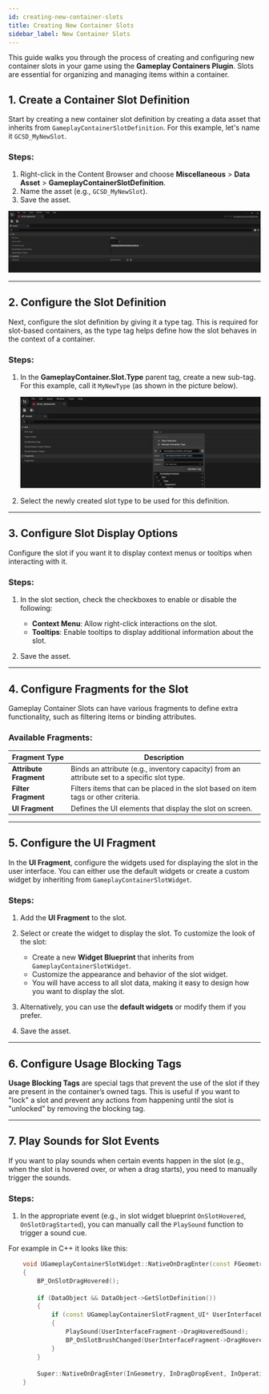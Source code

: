 ```yaml
---
id: creating-new-container-slots
title: Creating New Container Slots
sidebar_label: New Container Slots
---
```


This guide walks you through the process of creating and configuring new container slots in your game using the **Gameplay Containers Plugin**. Slots are essential for organizing and managing items within a container.

## 1. Create a Container Slot Definition

Start by creating a new container slot definition by creating a data asset that inherits from `GameplayContainerSlotDefinition`. For this example, let's name it `GCSD_MyNewSlot`.

### Steps:
1. Right-click in the Content Browser and choose **Miscellaneous** > **Data Asset** > **GameplayContainerSlotDefinition**.
2. Name the asset (e.g., `GCSD_MyNewSlot`).
3. Save the asset.

![Slot Type Tag Example](./images/slot-definition.png)

---

## 2. Configure the Slot Definition

Next, configure the slot definition by giving it a type tag. This is required for slot-based containers, as the type tag helps define how the slot behaves in the context of a container.

### Steps:
1. In the **GameplayContainer.Slot.Type** parent tag, create a new sub-tag. For this example, call it `MyNewType` (as shown in the picture below).

   ![Slot Type Tag Example](./images/slot-type-tag-example.png)

2. Select the newly created slot type to be used for this definition.

---

## 3. Configure Slot Display Options

Configure the slot if you want it to display context menus or tooltips when interacting with it.

### Steps:
1. In the slot section, check the checkboxes to enable or disable the following:
   - **Context Menu**: Allow right-click interactions on the slot.
   - **Tooltips**: Enable tooltips to display additional information about the slot.
   
2. Save the asset.

---

## 4. Configure Fragments for the Slot

Gameplay Container Slots can have various fragments to define extra functionality, such as filtering items or binding attributes.

### Available Fragments:

| Fragment Type        | Description                                      |
|----------------------|--------------------------------------------------|
| **Attribute Fragment** | Binds an attribute (e.g., inventory capacity) from an attribute set to a specific slot type. |
| **Filter Fragment**    | Filters items that can be placed in the slot based on item tags or other criteria. |
| **UI Fragment**        | Defines the UI elements that display the slot on screen. |

---

## 5. Configure the UI Fragment

In the **UI Fragment**, configure the widgets used for displaying the slot in the user interface. You can either use the default widgets or create a custom widget by inheriting from `GameplayContainerSlotWidget`.

### Steps:
1. Add the **UI Fragment** to the slot.
2. Select or create the widget to display the slot. To customize the look of the slot:
   - Create a new **Widget Blueprint** that inherits from `GameplayContainerSlotWidget`.
   - Customize the appearance and behavior of the slot widget.
   - You will have access to all slot data, making it easy to design how you want to display the slot.
   
3. Alternatively, you can use the **default widgets** or modify them if you prefer.
4. Save the asset.

---

## 6. Configure Usage Blocking Tags

**Usage Blocking Tags** are special tags that prevent the use of the slot if they are present in the container’s owned tags. This is useful if you want to "lock" a slot and prevent any actions from happening until the slot is "unlocked" by removing the blocking tag.

---

## 7. Play Sounds for Slot Events

If you want to play sounds when certain events happen in the slot (e.g., when the slot is hovered over, or when a drag starts), you need to manually trigger the sounds.

### Steps:
1. In the appropriate event (e.g., in slot widget blueprint `OnSlotHovered`, `OnSlotDragStarted`), you can manually call the `PlaySound` function to trigger a sound cue.
   
For example in C++ it looks like this:
```cpp
    void UGameplayContainerSlotWidget::NativeOnDragEnter(const FGeometry& InGeometry, const FDragDropEvent& InDragDropEvent, UDragDropOperation* InOperation)
    {
        BP_OnSlotDragHovered();
        
        if (DataObject && DataObject->GetSlotDefinition())
        {
            if (const UGameplayContainerSlotFragment_UI* UserInterfaceFragment = DataObject->GetSlotDefinition()->GetFragmentByClass<UGameplayContainerSlotFragment_UI>())
            {
                PlaySound(UserInterfaceFragment->DragHoveredSound);
                BP_OnSlotBrushChanged(UserInterfaceFragment->DragHoveredBrush);
            }
        }
        
        Super::NativeOnDragEnter(InGeometry, InDragDropEvent, InOperation);
    }


